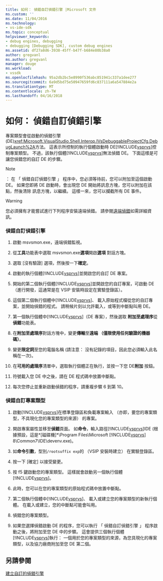 ```yaml
---
title: 如何： 偵錯自訂偵錯引擎 |Microsoft 文件
ms.custom: ''
ms.date: 11/04/2016
ms.technology:
- vs-ide-sdk
ms.topic: conceptual
helpviewer_keywords:
- debug engines, debugging
- debugging [Debugging SDK], custom debug engines
ms.assetid: df27a8d6-3938-45ff-b47f-b684e80b38a0
author: gregvanl
ms.author: gregvanl
manager: douge
ms.workload:
- vssdk
ms.openlocfilehash: 95a2db2bc5e8990f536abc851941c337a1dee277
ms.sourcegitcommit: 6a9d5bd75e50947659fd6c837111a6a547884e2a
ms.translationtype: MT
ms.contentlocale: zh-TW
ms.lasthandoff: 04/16/2018
---
```

# <a name="how-to-debug-a-custom-debug-engine"></a>如何： 偵錯自訂偵錯引擎
專案類型會從啟動的偵錯引擎 (DE)<xref:Microsoft.VisualStudio.Shell.Interop.IVsDebuggableProjectCfg.DebugLaunch%2A>方法。 這表示所控制的執行個體啟動時 DE[!INCLUDE[vsprvs](../../code-quality/includes/vsprvs_md.md)]控制專案類型。 不過，該執行個體[!INCLUDE[vsprvs](../../code-quality/includes/vsprvs_md.md)]無法偵錯 DE。 下面這樣是可讓您偵錯您的自訂 DE 的步驟。  
  
> [!NOTE]
>  ： 在 「 偵錯自訂偵錯引擎 」 程序中，您必須等待前，您可以附加至這個啟動 DE。 如果您即將 DE 啟動時，會出現您 DE 開始將訊息方塊，您可以附加在該點，然後清除 訊息方塊，以繼續。 這樣一來，您可以攔截所有 DE 事件。  
  
> [!WARNING]
>  您必須擁有才能嘗試進行下列程序安裝遠端偵錯。 請參閱[遠端偵錯](../../debugger/remote-debugging.md)如需詳細資訊。  
  
### <a name="debugging-a-custom-debug-engine"></a>偵錯自訂偵錯引擎  
  
1.  啟動 msvsmon.exe，遠端偵錯監視。  
  
2.  從**工具**功能表中選取 msvsmon.exe**選項**開啟**選項** 對話方塊。  
  
3.  選取 [沒有驗證] 選項，然後按一下**確定**。  
  
4.  啟動的執行個體[!INCLUDE[vsprvs](../../code-quality/includes/vsprvs_md.md)]並開啟您的自訂 DE 專案。  
  
5.  開始的第二個執行個體[!INCLUDE[vsprvs](../../code-quality/includes/vsprvs_md.md)]並開啟您的自訂專案，可啟動 DE （進行開發，這通常是在 VSIP 安裝時設定在實驗登錄區）。  
  
6.  這個第二個執行個體中[!INCLUDE[vsprvs](../../code-quality/includes/vsprvs_md.md)]、 載入原始程式檔從您的自訂專案，並開始偵錯的程式。 請稍候片刻以允許載入，或等到中斷點叫用 DE。  
  
7.  第一個執行個體中[!INCLUDE[vsprvs](../../code-quality/includes/vsprvs_md.md)]（DE 專案），然後選取 **附加至處理序**從**偵錯**功能表。  
  
8.  在**附加至處理序**對話方塊中，變更**傳輸**至**遠端 （僅限使用任何驗證的機器碼）**。  
  
9. 變更**限定詞**至您的電腦名稱 (請注意： 沒有記錄的項目，因此您必須輸入此名稱在一次)。  
  
10. 在**可用的處理序**清單中，選取執行個體正在執行，並按一下您 DE**附加** 按鈕。  
  
11. 符號載入您 DE 中之後，請在 DE 程式碼中放置中斷點。  
  
12. 每次您停止並重新啟動偵錯的程序，請重複步驟 6 到第 10。  
  
### <a name="debugging-a-custom-project-type"></a>偵錯自訂專案類型  
  
1.  啟動[!INCLUDE[vsprvs](../../code-quality/includes/vsprvs_md.md)]在標準登錄區和負載專案輸入 （亦即，要您的專案類型，不具現化您的專案類型的來源） 的專案。  
  
2.  開啟專案屬性並移至**偵錯**頁面。 如**命令**，輸入路徑[!INCLUDE[vsprvs](../../code-quality/includes/vsprvs_md.md)]IDE (根據預設，這是*[磁碟機]*\Program Files\Microsoft [!INCLUDE[vsprvs](../../code-quality/includes/vsprvs_md.md)] 8\Common7\IDE\devenv.exe)。  
  
3.  如**命令引數**，型別`/rootsuffix exp`的 （VSIP 安裝時建立） 在實驗登錄區。  
  
4.  按一下 [確定]  以接受變更。  
  
5.  按 f5 鍵啟動您的專案類型。 這樣就會啟動另一個執行個體[!INCLUDE[vsprvs](../../code-quality/includes/vsprvs_md.md)]。  
  
6.  此時，您可以在您的專案類型的原始程式碼中放置中斷點。  
  
7.  第二個執行個體中[!INCLUDE[vsprvs](../../code-quality/includes/vsprvs_md.md)]、 載入或建立您的專案類型的新執行個體。 在載入或建立，您的中斷點可能會叫用。  
  
8.  偵錯您的專案類型。  
  
9. 如果您選擇偵錯啟動 DE 的程序，您可以執行 「 偵錯自訂偵錯引擎 」 程序啟動之後，將附加至您 DE 中的步驟。 這會提供三個執行個體[!INCLUDE[vsprvs](../../code-quality/includes/vsprvs_md.md)]執行： 一個用於您的專案類型的來源，為您具現化的專案類型，以及協力廠商附加至您 DE 第二個。  
  
## <a name="see-also"></a>另請參閱  
 [建立自訂的偵錯引擎](../../extensibility/debugger/creating-a-custom-debug-engine.md)